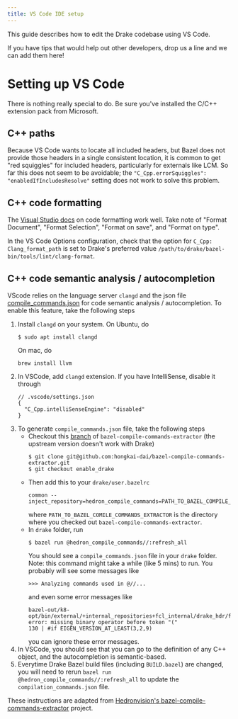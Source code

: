 ```yaml
---
title: VS Code IDE setup
---
```


This guide describes how to edit the Drake codebase using VS Code.

If you have tips that would help out other developers, drop us a line and we
can add them here!

# Setting up VS Code

There is nothing really special to do.
Be sure you've installed the C/C++ extension pack from Microsoft.

## C++ paths

Because VS Code wants to locate all included headers, but Bazel does
not provide those headers in a single consistent location, it is
common to get "red squiggles" for included headers, particularly for
externals like LCM.  So far this does not seem to be avoidable; the
`"C_Cpp.errorSquiggles": "enabledIfIncludesResolve"` setting does not
work to solve this problem.

## C++ code formatting

The [Visual Studio docs](https://code.visualstudio.com/docs/cpp/cpp-ide#_code-formatting)
on code formatting work well. Take note of "Format Document",
"Format Selection", "Format on save", and "Format on type".

In the VS Code Options configuration, check that the option for
``C_Cpp: Clang_format_path`` is set to Drake's preferred value
``/path/to/drake/bazel-bin/tools/lint/clang-format``.

## C++ code semantic analysis / autocompletion
VScode relies on the language server `clangd` and the json file [compile_commands.json](https://clang.llvm.org/docs/JSONCompilationDatabase.html) for code semantic analysis / autocompletion. To enable this feature, take the following steps
1. Install `clangd` on your system.
On Ubuntu, do
   ```
   $ sudo apt install clangd
   ```
   On mac, do
   ```
   brew install llvm
   ```
2. In VSCode, add `clangd` extension. If you have IntelliSense, disable it through
   ```
   // .vscode/settings.json
   {
     "C_Cpp.intelliSenseEngine": "disabled"
   }
   ```
3. To generate `compile_commands.json` file, take the following steps
   - Checkout this [branch](https://github.com/hongkai-dai/bazel-compile-commands-extractor/tree/enable_drake) of `bazel-compile-commands-extractor` (the upstream version doesn't work with Drake)
      ```
      $ git clone git@github.com:hongkai-dai/bazel-compile-commands-extractor.git
      $ git checkout enable_drake
      ```
   - Then add this to your `drake/user.bazelrc`
      ```
      common --inject_repository=hedron_compile_commands=PATH_TO_BAZEL_COMPILE_COMMANDS_EXTRACTOR
      ```
      where `PATH_TO_BAZEL_COMILE_COMMANDS_EXTRACTOR` is the directory where you checked out `bazel-compile-commands-extractor`.
   - In `drake` folder, run
      ```
      $ bazel run @hedron_compile_commands//:refresh_all
      ```
      You should see a `compile_commands.json` file in your `drake` folder.
      Note: this command might take a while (like 5 mins) to run. You probably will see some messages like
      ```
      >>> Analyzing commands used in @//...
      ```
      and even some error messages like
      ```
      bazel-out/k8-opt/bin/external/+internal_repositories+fcl_internal/drake_hdr/fcl/common/types.h:130:27: error: missing binary operator before token "("
      130 | #if EIGEN_VERSION_AT_LEAST(3,2,9)
      ```
      you can ignore these error messages.
4. In VSCode, you should see that you can go to the definition of any C++ object, and the autocompletion is semantic-based.
5. Everytime Drake Bazel build files (including `BUILD.bazel`) are changed, you will need to rerun `bazel run @hedron_compile_commands//:refresh_all` to update the `compilation_commands.json` file.

These instructions are adapted from [Hedronvision's bazel-compile-commands-extractor](https://github.com/hedronvision/bazel-compile-commands-extractor) project.
